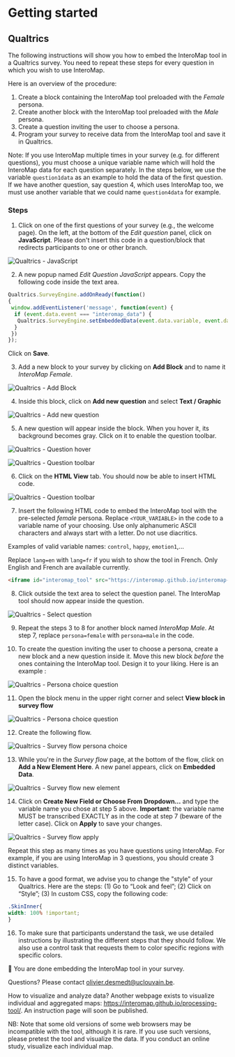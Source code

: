 # Getting started

## Qualtrics

The following instructions will show you how to embed the InteroMap tool in a
Qualtrics survey. You need to repeat these steps for every question in which 
you wish to use InteroMap.

Here is an overview of the procedure:

1. Create a block containing the InteroMap tool preloaded with the _Female_ 
   persona.
2. Create another block with the InteroMap tool preloaded with the _Male_ 
   persona.
3. Create a question inviting the user to choose a persona.
4. Program your survey to receive data from the InteroMap tool and save it in 
   Qualtrics.

Note: If you use InteroMap multiple times in your survey (e.g. for different 
questions), you must choose a unique variable name which will hold the 
InteroMap data for each question separately. In the steps below, we use the 
variable `question1data` as an example to hold the data of the first question. 
If we have another question, say question 4, which uses InteroMap too, we must 
use another variable that we could name `question4data` for example.

### Steps

1. Click on one of the first questions of your survey (e.g., the welcome page). On the left, at 
the bottom of the _Edit question_ panel, click on **JavaScript**. Please don't insert this code
in a question/block that redirects participants to one or other branch. 

![Qualtrics - JavaScript](images/getting_started_qualtrics_7.png)

2. A new popup named _Edit Question JavaScript_ appears. Copy the following 
code inside the text area.

```javascript
Qualtrics.SurveyEngine.addOnReady(function()
{
 window.addEventListener('message', function(event) {
  if (event.data.event === "interomap_data") {
   Qualtrics.SurveyEngine.setEmbeddedData(event.data.variable, event.data.output);
  }
 })
});
```

Click on **Save**.

3. Add a new block to your survey by clicking on **Add Block** and to name it 
_InteroMap Female_.

![Qualtrics - Add Block](images/getting_started_qualtrics_1.png)

4. Inside this block, click on **Add new question** and select 
**Text / Graphic**

![Qualtrics - Add new question](images/getting_started_qualtrics_2.png)

5. A new question will appear inside the block. When you hover it, its 
background becomes gray. Click on it to enable the question toolbar.

![Qualtrics - Question hover](images/getting_started_qualtrics_3.png)

![Qualtrics - Question toolbar](images/getting_started_qualtrics_4.png)

6. Click on the **HTML View** tab. You should now be able to insert HTML code.

![Qualtrics - Question toolbar](images/getting_started_qualtrics_5.png)

7. Insert the following HTML code to embed the InteroMap tool with the 
pre-selected _female_ persona. Replace `<YOUR_VARIABLE>` in the code to
a variable name of your choosing. Use only alphanumeric ASCII characters
and always start with a letter. Do not use diacritics.

Examples of valid variable names: `control`, `happy`, `emotion1`,...

Replace `lang=en` with `lang=fr` if you wish to show the tool in French.
Only English and French are available currently.

```html
<iframe id="interomap_tool" src="https://interomap.github.io/interomap-dist/?lang=en&persona=female&variable=<YOUR_VARIABLE>" style="width: 100%; height: 100vh;" title="InteroMap Tool - Female"></iframe>
```

8. Click outside the text area to select the question panel. The InteroMap tool should now appear inside the question.

![Qualtrics - Select question](images/getting_started_qualtrics_6.png)


9. Repeat the steps 3 to 8 for another block named _InteroMap Male_. At step 7, 
replace `persona=female` with `persona=male` in the code.

10. To create the question inviting the user to choose a persona, create a new 
block and a new question inside it. Move this new block _before_ the ones 
containing the InteroMap tool. Design it to your liking. Here is an example :

![Qualtrics - Persona choice question](images/getting_started_qualtrics_9.png)

11. Open the block menu in the upper right corner and select 
**View block in survey flow**

![Qualtrics - Persona choice question](images/getting_started_qualtrics_10.png)

12. Create the following flow.

![Qualtrics - Survey flow persona choice](images/getting_started_qualtrics_11.png)

13. While you're in the _Survey flow_ page, at the bottom of the flow, click on 
**Add a New Element Here**. A new panel appears, click on **Embedded Data**.

![Qualtrics - Survey flow new element](images/getting_started_qualtrics_12.png)

14. Click on **Create New Field or Choose From Dropdown...** and type 
the variable name you chose at step 5 above. **Important**: the variable name
MUST be transcribed EXACTLY as in the code at step 7 (beware of the letter case).
Click on **Apply** to save your changes.

![Qualtrics - Survey flow apply](images/getting_started_qualtrics_13.png)

Repeat this step as many times as you have questions using InteroMap. For example, 
if you are using InteroMap in 3 questions, you should create 3 distinct variables.

15. To have a good format, we advise you to change the "style" of your Qualtrics.
Here are the steps: (1) Go to “Look and feel”; (2) Click on “Style”; (3) In custom CSS,
copy the following code:

```css
.SkinInner{
width: 100% !important;
}
``` 
16. To make sure that participants understand the task, we use detailed instructions
by illustrating the different steps that they should follow. We also use a control
task that requests them to color specific regions with specific colors.

:tada: You are done embedding the InteroMap tool in your survey.

Questions?
Please contact olivier.desmedt@uclouvain.be.

How to visualize and analyze data?
Another webpage exists to visualize individual and aggregated maps:
https://interomap.github.io/processing-tool/. An instruction page will soon be published.

NB: Note that some old versions of some web browsers may be incompatible with the
tool, although it is rare. If you use such versions, please pretest the tool and
visualize the data. If you conduct an online study, visualize each individual map.
